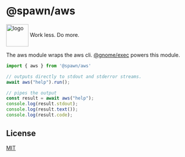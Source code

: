 # @spawn/aws

<div height=30" vertical-align="top">
<image src="https://raw.githubusercontent.com/gnomejs/gnomejs/main/assets/icon.png"
    alt="logo" width="60" valign="middle" />
<span>Work less. Do more. </span>
</div>

The aws module wraps the aws cli. [@gnome/exec](https://jsr.io/@gnome/exec)
powers this module.

```typescript
import { aws } from '@spawn/aws'

// outputs directly to stdout and stderror streams.
await aws("help").run();

// pipes the output
const result = await aws("help");
console.log(result.stdout);
console.log(result.text());
console.log(result.code);
```

## License

[MIT](./LICENSE.md)
